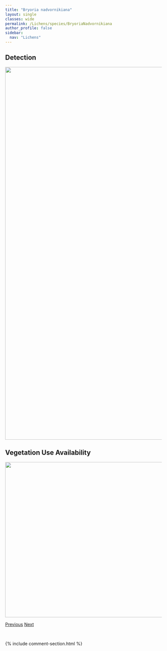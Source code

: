 ```yaml
---
title: "Bryoria nadvornikiana"
layout: single
classes: wide
permalink: /Lichens/species/BryoriaNadvornikiana
author_profile: false
sidebar:
  nav: "Lichens"
---
```


<h2>Detection</h2>

<a href="https://drive.google.com/uc?export=view&id=1GCFsr_X0O2MMNopV1ONMV-NuFccy1vtg">
<img src="https://drive.google.com/uc?export=view&id=1GCFsr_X0O2MMNopV1ONMV-NuFccy1vtg" height = "1200" width = "800">
</a>


<h2>Vegetation Use Availability</h2>

<a href="https://drive.google.com/uc?export=view&id=1LcfgV8f6m_537yj9dypZwu-sAOXHSuU3">
<img src="https://drive.google.com/uc?export=view&id=1LcfgV8f6m_537yj9dypZwu-sAOXHSuU3" height = "500" width = "1000">
</a>


<a href="/DevelopmentWebsite/Lichens/species/BryoriaKockiana" class="pagination--pager" title="Bryoria kockiana">Previous</a> <a href="/DevelopmentWebsite/Lichens/species/BryoriaPikei" class="pagination--pager" title="Bryoria pikei">Next</a>

<p>&nbsp;</p>

{% include comment-section.html %}
